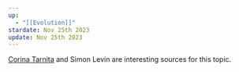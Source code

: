 ```yaml
---
up:
  - "[[Evolution]]"
stardate: Nov 25th 2023
update: Nov 25th 2023
---
```

[Corina Tarnita](https://scholar-google-com.proxy3.library.mcgill.ca/citations?user=FXbbGUYAAAAJ&hl=en) and Simon Levin are interesting sources for this topic.